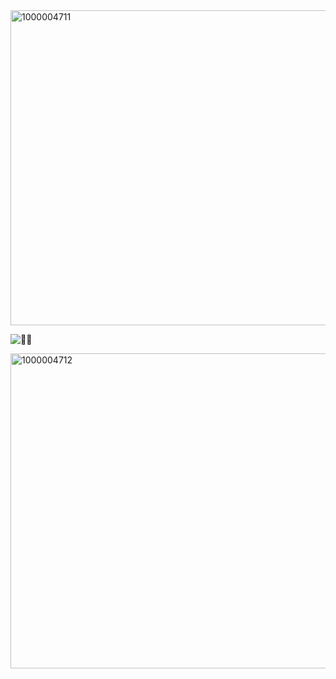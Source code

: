 <img width="1006" height="504" alt="1000004711" src="https://github.com/user-attachments/assets/cc2b9bcb-a5e0-4051-9e10-719a83808c2c" />

 
![🎰👻](https://komarev.com/ghpvc/?username=GAMBLEGHOST&color=FFDEF4&style=flat&label=🎰👻)


<img width="1006" height="504" alt="1000004712" src="https://github.com/user-attachments/assets/4f3a0561-074f-4cd3-a3a4-a986fd56e3dd" />
